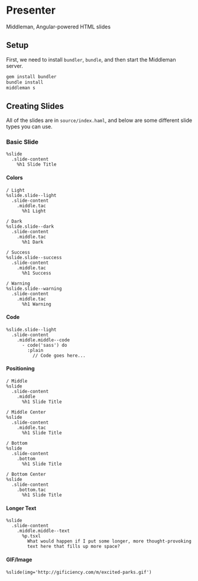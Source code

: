 # Presenter
Middleman, Angular-powered HTML slides

## Setup

First, we need to install `bundler`, `bundle`, and then start the Middleman
server.

```bash
gem install bundler
bundle install
middleman s
```

## Creating Slides

All of the slides are in `source/index.haml`, and below are some different
slide types you can use.

### Basic Slide

```haml
%slide
  .slide-content
    %h1 Slide Title
```

#### Colors

```haml
/ Light
%slide.slide--light
  .slide-content
    .middle.tac
      %h1 Light

/ Dark
%slide.slide--dark
  .slide-content
    .middle.tac
      %h1 Dark

/ Success
%slide.slide--success
  .slide-content
    .middle.tac
      %h1 Success

/ Warning
%slide.slide--warning
  .slide-content
    .middle.tac
      %h1 Warning
```

#### Code

```haml
%slide.slide--light
  .slide-content
    .middle.middle--code
      - code('sass') do
        :plain
          // Code goes here...
```

#### Positioning


```haml
/ Middle
%slide
  .slide-content
    .middle
      %h1 Slide Title

/ Middle Center
%slide
  .slide-content
    .middle.tac
      %h1 Slide Title

/ Bottom
%slide
  .slide-content
    .bottom
      %h1 Slide Title

/ Bottom Center
%slide
  .slide-content
    .bottom.tac
      %h1 Slide Title
```

#### Longer Text

```haml
%slide
  .slide-content
    .middle.middle--text
      %p.tsxl
        What would happen if I put some longer, more thought-provoking
        text here that fills up more space?
```

#### GIF/Image

```haml
%slide(img='http://gificiency.com/m/excited-parks.gif')
```
